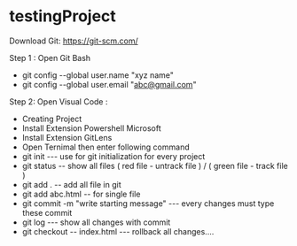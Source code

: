 # testingProject
Download Git:
https://git-scm.com/


Step 1 : Open Git Bash
* git config --global user.name "xyz name"
* git config --global user.email "abc@gmail.com"

Step 2:
Open Visual Code :
* Creating Project 
* Install Extension Powershell Microsoft
* Install Extension GitLens
* Open Ternimal then enter following command
* git init --- use for git initialization for every project
* git status -- show all files ( red file - untrack file ) / ( green file - track file )
* git add . --  add all file in git
* git add abc.html -- for single file
* git commit -m "write starting message"  --- every changes must type these commit
* git log  --- show all changes with commit 
* git checkout -- index.html --- rollback all changes....  
